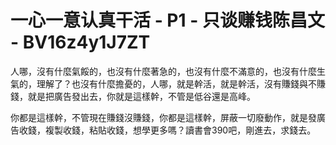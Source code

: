 # 一心一意认真干活 - P1 - 只谈赚钱陈昌文 - BV16z4y1J7ZT

人哪，沒有什麼氣餒的，也沒有什麼著急的，也沒有什麼不滿意的，也沒有什麼生氣的，理解了？也沒有什麼擔憂的，人哪，就是幹活，就是幹活，沒有賺錢與不賺錢，就是把廣告發出去，你就是這樣幹，不管是低谷還是高峰。

你都是這樣幹，不管現在賺錢沒賺錢，你都是這樣幹，屏蔽一切廢動作，就是發廣告收錢，複製收錢，粘貼收錢，想學更多嗎？讀書會390吧，剛進去，求錢去。

